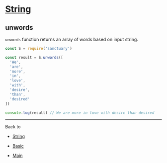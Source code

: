 # [String](../README.md)

## unwords

`unwords` function returns an array of words based on input string.

```js
const S = require('sanctuary')

const result = S.unwords([
  'We',
  'are',
  'more',
  'in',
  'love',
  'with',
  'desire',
  'than',
  'desired'
])

console.log(result) // We are more in love with desire than desired
```

----------

Back to

- [String](README.md)

- [Basic](../README.md)

- [Main](../../README.md)
